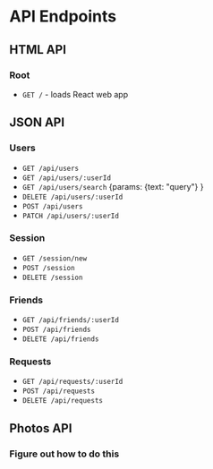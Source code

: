 # API Endpoints

## HTML API

### Root

- `GET /` - loads React web app


## JSON API

### Users

- `GET /api/users`
- `GET /api/users/:userId`
- `GET /api/users/search` {params: {text: "query"} }
- `DELETE /api/users/:userId`
- `POST /api/users`
- `PATCH /api/users/:userId`

### Session

- `GET /session/new`
- `POST /session`
- `DELETE /session`

### Friends

- `GET /api/friends/:userId`
- `POST /api/friends`
- `DELETE /api/friends`

### Requests

- `GET /api/requests/:userId`
- `POST /api/requests`
- `DELETE /api/requests`

## Photos API
### Figure out how to do this
